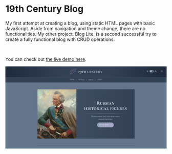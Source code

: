 # 19th Century Blog

My first attempt at creating a blog, using static HTML pages with basic JavaScript. Aside from navigation and theme change, there are no functionalities. My other project, Blog Lite, is a second successful try to create a fully functional blog with CRUD operations.

<br>

You can check out [the live demo here](https://davidmaksic.github.io/19th-Century-Blog/).

![portfolio image](/src/img/project-image.png)

